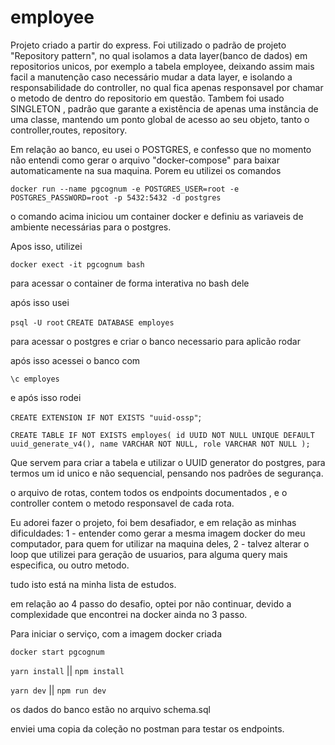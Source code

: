 # employee
Projeto criado a partir do express.
Foi utilizado o padrão de projeto "Repository pattern", no qual isolamos a data layer(banco de dados) em repositorios unicos, por exemplo a tabela employee, deixando assim mais facil a manutenção caso necessário mudar a data layer, e isolando a responsabilidade do controller,
no qual fica apenas responsavel por chamar o metodo de dentro do repositorio em questão.
Tambem foi usado SINGLETON , padrão que garante a existência de apenas uma instância de uma classe, mantendo um ponto global de acesso ao seu objeto, tanto o controller,routes, repository.

Em relação ao banco, eu usei o POSTGRES, e confesso que no momento não entendi como gerar o arquivo "docker-compose" para baixar automaticamente na sua maquina.
Porem eu utilizei os comandos

`docker run --name pgcognum -e POSTGRES_USER=root -e POSTGRES_PASSWORD=root -p 5432:5432 -d postgres`

o comando acima iniciou um container docker e definiu as variaveis de ambiente necessárias para o postgres.

Apos isso, utilizei

`docker exect -it pgcognum bash`

para acessar o container de forma interativa no bash dele

após isso usei

`psql -U root`
`CREATE DATABASE employes`

para acessar o postgres e criar o banco necessario para aplicão rodar

após isso acessei o banco com

`\c employes`

e após isso rodei

`CREATE EXTENSION IF NOT EXISTS "uuid-ossp"`;

`CREATE TABLE IF NOT EXISTS employes(
    id UUID NOT NULL UNIQUE DEFAULT uuid_generate_v4(),
    name VARCHAR NOT NULL,
    role VARCHAR NOT NULL
);`

Que servem para criar a tabela e utilizar o UUID generator do postgres, para termos um id unico e não sequencial, pensando nos padrões de segurança.

o arquivo de rotas, contem todos os endpoints documentados , e o controller contem o metodo responsavel de cada rota.

Eu adorei fazer o projeto, foi bem desafiador, e em relação as minhas dificuldades:
1 - entender como gerar a mesma imagem docker do meu computador, para quem for utilizar na maquina deles,
2 - talvez alterar o loop que utilizei para geração de usuarios, para alguma query mais especifica, ou outro metodo.

tudo isto está na minha lista de estudos.

em relação ao 4 passo do desafio, optei por não continuar, devido a complexidade que encontrei na docker ainda no 3 passo.


Para iniciar o serviço, com a imagem docker criada

`docker start pgcognum`

`yarn install` || `npm install`

`yarn dev` || `npm run dev`

os dados do banco estão no arquivo schema.sql

enviei uma copia da coleção no postman para testar os endpoints.




